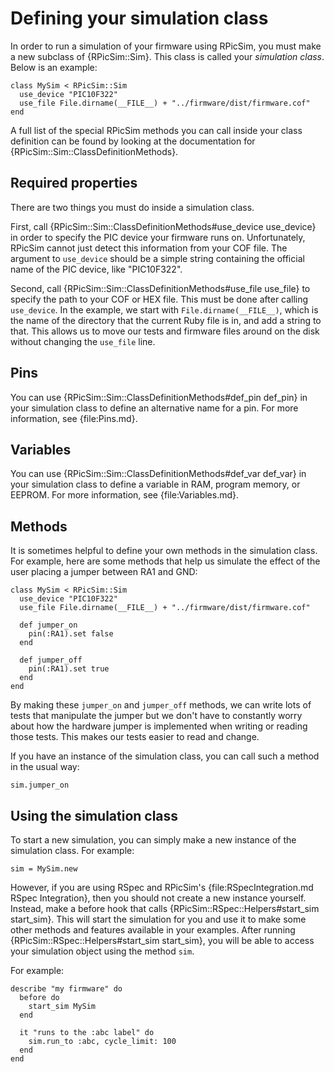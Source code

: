 Defining your simulation class
====

In order to run a simulation of your firmware using RPicSim, you must make a new subclass of {RPicSim::Sim}.  This class is called your _simulation class_. Below is an example:

    class MySim < RPicSim::Sim
      use_device "PIC10F322"
      use_file File.dirname(__FILE__) + "../firmware/dist/firmware.cof"
    end

A full list of the special RPicSim methods you can call inside your class definition can be found by looking at the documentation for {RPicSim::Sim::ClassDefinitionMethods}.

Required properties
----

There are two things you must do inside a simulation class.

First, call {RPicSim::Sim::ClassDefinitionMethods#use_device use_device} in order to specify the PIC device your firmware runs on.  Unfortunately, RPicSim cannot just detect this information from your COF file.  The argument to `use_device` should be a simple string containing the official name of the PIC device, like "PIC10F322".

Second, call {RPicSim::Sim::ClassDefinitionMethods#use_file use_file} to specify the path to your COF or HEX file.  This must be done after calling `use_device`.
In the example, we start with `File.dirname(__FILE__)`, which is the name of the directory that the current Ruby file is in, and add a string to that.
This allows us to move our tests and firmware files around on the disk without changing the `use_file` line.

Pins
----

You can use {RPicSim::Sim::ClassDefinitionMethods#def_pin def_pin} in your simulation class to define an alternative name for a pin.  For more information, see {file:Pins.md}.


Variables
----

You can use {RPicSim::Sim::ClassDefinitionMethods#def_var def_var} in your simulation class to define a variable in RAM, program memory, or EEPROM.
For more information, see {file:Variables.md}.


Methods
----

It is sometimes helpful to define your own methods in the simulation class.  For example, here are some methods that help us simulate the effect of the user placing a jumper between RA1 and GND:

    class MySim < RPicSim::Sim
      use_device "PIC10F322"
      use_file File.dirname(__FILE__) + "../firmware/dist/firmware.cof"
      
      def jumper_on
        pin(:RA1).set false
      end
      
      def jumper_off
        pin(:RA1).set true
      end
    end

By making these `jumper_on` and `jumper_off` methods, we can write lots of tests that manipulate the jumper but we don't have to constantly worry about how the hardware jumper is implemented when writing or reading those tests.
This makes our tests easier to read and change.

If you have an instance of the simulation class, you can call such a method in the usual way:

    sim.jumper_on

    
Using the simulation class
----

To start a new simulation, you can simply make a new instance of the simulation class.  For example:

    sim = MySim.new

However, if you are using RSpec and RPicSim's {file:RSpecIntegration.md RSpec Integration}, then you should not create a new instance yourself.
Instead, make a before hook that calls {RPicSim::RSpec::Helpers#start_sim start_sim}.
This will start the simulation for you and use it to make some other methods and features available in your examples.
After running {RPicSim::RSpec::Helpers#start_sim start_sim}, you will be able to access your simulation object using the method `sim`.

For example:

    describe "my firmware" do
      before do
        start_sim MySim
      end
      
      it "runs to the :abc label" do
        sim.run_to :abc, cycle_limit: 100
      end
    end
